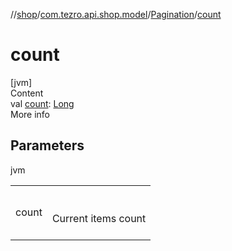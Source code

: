 //[shop](../../../index.md)/[com.tezro.api.shop.model](../index.md)/[Pagination](index.md)/[count](count.md)



# count  
[jvm]  
Content  
val [count](count.md): [Long](https://kotlinlang.org/api/latest/jvm/stdlib/kotlin/-long/index.html)  
More info  


## Parameters  
  
jvm  
  
| | |
|---|---|
| <a name="com.tezro.api.shop.model/Pagination/count/#/PointingToDeclaration/"></a>count| <a name="com.tezro.api.shop.model/Pagination/count/#/PointingToDeclaration/"></a><br><br>Current items count<br><br>|
  
  



